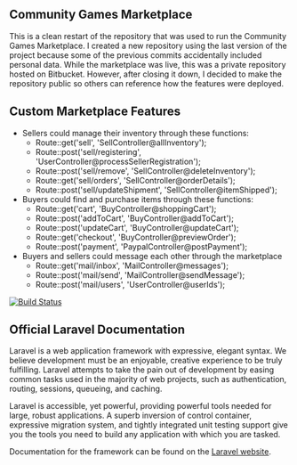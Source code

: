 ## Community Games Marketplace

This is a clean restart of the repository that was used to run the Community Games Marketplace.
I created a new repository using the last version of the project because some of the previous commits accidentally included personal data.
While the marketplace was live, this was a private repository hosted on Bitbucket. However, after closing it down, I decided to make the repository public so others can reference how the features were deployed.

## Custom Marketplace Features
* Sellers could manage their inventory through these functions:
    * Route::get('sell', 'SellController@allInventory');
    * Route::post('sell/registering', 'UserController@processSellerRegistration');
    * Route::post('sell/remove', 'SellController@deleteInventory');
    * Route::get('sell/orders', 'SellController@orderDetails');
    * Route::post('sell/updateShipment', 'SellController@itemShipped');
* Buyers could find and purchase items through these functions:
    * Route::get('cart', 'BuyController@shoppingCart');
    * Route::post('addToCart', 'BuyController@addToCart');
    * Route::post('updateCart', 'BuyController@updateCart');
    * Route::get('checkout', 'BuyController@previewOrder');
    * Route::post('payment', 'PaypalController@postPayment');
* Buyers and sellers could message each other through the marketplace
    * Route::get('mail/inbox', 'MailController@messages');
    * Route::post('mail/send', 'MailController@sendMessage');
    * Route::post('mail/users', 'UserController@userIds');

[![Build Status](https://travis-ci.org/laravel/framework.svg)](https://travis-ci.org/laravel/framework)

## Official Laravel Documentation

Laravel is a web application framework with expressive, elegant syntax. We believe development must be an enjoyable, creative experience to be truly fulfilling. Laravel attempts to take the pain out of development by easing common tasks used in the majority of web projects, such as authentication, routing, sessions, queueing, and caching.

Laravel is accessible, yet powerful, providing powerful tools needed for large, robust applications. A superb inversion of control container, expressive migration system, and tightly integrated unit testing support give you the tools you need to build any application with which you are tasked.

Documentation for the framework can be found on the [Laravel website](http://laravel.com/docs).
